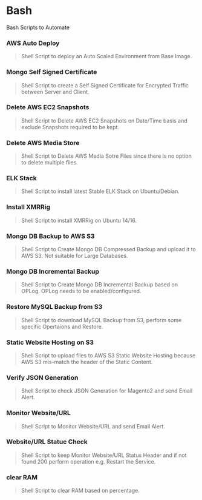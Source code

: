 # Bash
Bash Scripts to Automate

### AWS Auto Deploy

> Shell Script to deploy an Auto Scaled Environment from Base Image.

### Mongo Self Signed Certificate

> Shell Script to create a Self Signed Certificate for Encrypted Traffic between Server and Client.

### Delete AWS EC2 Snapshots

> Shell Script to Delete AWS EC2 Snapshots on Date/Time basis and exclude Snapshots required to be kept.

### Delete AWS Media Store

> Shell Script to Delete AWS Media Sotre Files since there is no option to delete multiple files.

### ELK Stack

> Shell Script to install latest Stable ELK Stack on Ubuntu/Debian.

### Install XMRRig

> Shell Script to install XMRRig on Ubuntu 14/16.

### Mongo DB Backup to AWS S3

> Shell Script to Create Mongo DB Compressed Backup and upload it to AWS S3. Not suitable for Large Databases.

### Mongo DB Incremental Backup

> Shell Script to Create Mongo DB Incremental Backup based on OPLog. OPLog needs to be enabled/configured.

### Restore MySQL Backup from S3

> Shell Script to download MySQL Backup from S3, perform some specific Opertaions and Restore.

### Static Website Hosting on S3

> Shell Script to upload files to AWS S3 Static Website Hosting because AWS S3 mis-match the header of the Static Content.

### Verify JSON Generation

> Shell Script to check JSON Generation for Magento2 and send Email Alert.

### Monitor Website/URL

> Shell Script to Monitor Website/URL and send Email Alert.

### Website/URL Statuc Check

> Shell Script to keep Monitor Website/URL Status Header and if not found 200 perform operation e.g. Restart the Service.

### clear RAM

> Shell Script to clear RAM based on percentage.
